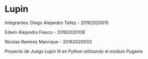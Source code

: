 # Lupin

Integrantes: 
Diego Alejandro Tellez - 20162020015

Edwin Alejandro Fiesco - 20182020108

Nicolas Ramírez Manrique – 20162020033

Proyecto de Juego Lupin III en Python utilizando el modulo Pygame
